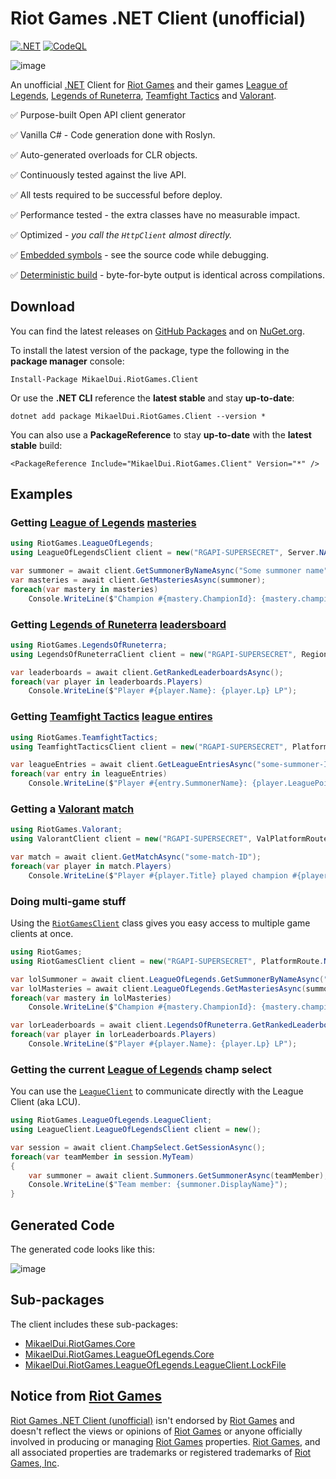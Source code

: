 # Riot Games .NET Client (unofficial)
[![.NET](https://github.com/mikaeldui/riot-games-dotnet-client/actions/workflows/dotnet.yml/badge.svg)](https://github.com/mikaeldui/riot-games-dotnet-client/actions/workflows/dotnet.yml)
[![CodeQL](https://github.com/mikaeldui/riot-games-dotnet-client/actions/workflows/codeql-analysis.yml/badge.svg)](https://github.com/mikaeldui/riot-games-dotnet-client/actions/workflows/codeql-analysis.yml)

![image](https://user-images.githubusercontent.com/3706841/147928421-b25b3ddd-c774-4240-bf10-863321b05bb4.png)

An unofficial [.NET][dotnet] Client for [Riot Games][riot] and their games [League of Legends][lol], [Legends of Runeterra][lor], [Teamfight Tactics][tft] and [Valorant][val].

✅ Purpose-built Open API client generator

✅ Vanilla C# -  Code generation done with Roslyn.

✅ Auto-generated overloads for CLR objects.

✅ Continuously tested against the live API.

✅ All tests required to be successful before deploy.

✅ Performance tested - the extra classes have no measurable impact.

✅ Optimized - *you call the `HttpClient` almost directly.*

✅ [Embedded symbols](https://github.com/Turnerj/dotnet-library-checklist#embedding-symbols) - see the source code while debugging.

✅ [Deterministic build](https://github.com/Turnerj/dotnet-library-checklist#enable-deterministic-builds) - byte-for-byte output is identical across compilations.

## Download

You can find the latest releases on [GitHub Packages](https://github.com/mikaeldui/riot-games-dotnet-client/packages/1184018) and on [NuGet.org](https://www.nuget.org/packages/MikaelDui.RiotGames.Client).

To install the latest version of the package, type the following in the **package manager** console:

    Install-Package MikaelDui.RiotGames.Client
        
Or use the **.NET CLI** reference the **latest stable** and stay **up-to-date**:

    dotnet add package MikaelDui.RiotGames.Client --version *
    
You can also use a **PackageReference** to stay **up-to-date** with the **latest stable** build:

    <PackageReference Include="MikaelDui.RiotGames.Client" Version="*" />

## Examples

### Getting [League of Legends][lol] [masteries](https://developer.riotgames.com/apis#champion-mastery-v4/GET_getChampionMasteryScore)

```C#
using RiotGames.LeagueOfLegends;
using LeagueOfLegendsClient client = new("RGAPI-SUPERSECRET", Server.NA);

var summoner = await client.GetSummonerByNameAsync("Some summoner name");
var masteries = await client.GetMasteriesAsync(summoner);
foreach(var mastery in masteries)
    Console.WriteLine($"Champion #{mastery.ChampionId}: {mastery.championPoints} points");

```

### Getting [Legends of Runeterra][lor] [leadersboard](https://developer.riotgames.com/apis#lor-ranked-v1/GET_getLeaderboards)

```C#
using RiotGames.LegendsOfRuneterra;
using LegendsOfRuneterraClient client = new("RGAPI-SUPERSECRET", RegionRoute.AMERICAS);

var leaderboards = await client.GetRankedLeaderboardsAsync();
foreach(var player in leaderboards.Players)
    Console.WriteLine($"Player #{player.Name}: {player.Lp} LP");

```

### Getting [Teamfight Tactics][tft] [league entires](https://developer.riotgames.com/apis#tft-league-v1/GET_getLeagueEntriesForSummoner)

```C#
using RiotGames.TeamfightTactics;
using TeamfightTacticsClient client = new("RGAPI-SUPERSECRET", PlatformRoute.NA1);

var leagueEntries = await client.GetLeagueEntriesAsync("some-summoner-ID");
foreach(var entry in leagueEntries)
    Console.WriteLine($"Player #{entry.SummonerName}: {player.LeaguePoints} LP");

```

### Getting a [Valorant][val] [match](https://developer.riotgames.com/apis#val-match-v1/GET_getMatch)

```C#
using RiotGames.Valorant;
using ValorantClient client = new("RGAPI-SUPERSECRET", ValPlatformRoute.EU);

var match = await client.GetMatchAsync("some-match-ID");
foreach(var player in match.Players)
    Console.WriteLine($"Player #{player.Title} played champion #{player.ChampionId}");

```

### Doing multi-game stuff
Using the [`RiotGamesClient`](https://github.com/mikaeldui/riot-games-dotnet-client/blob/main/RiotGames.Client/RiotGamesClient.cs) class gives you easy access to multiple game clients at once.

```C#
using RiotGames;
using RiotGamesClient client = new("RGAPI-SUPERSECRET", PlatformRoute.NA1, ValPlatformRoute.NA);

var lolSummoner = await client.LeagueOfLegends.GetSummonerByNameAsync("some-summoner-name");
var lolMasteries = await client.LeagueOfLegends.GetMasteriesAsync(summoner);
foreach(var mastery in lolMasteries)
    Console.WriteLine($"Champion #{mastery.ChampionId}: {mastery.championPoints} points");

var lorLeaderboards = await client.LegendsOfRuneterra.GetRankedLeaderboardsAsync();
foreach(var player in lorLeaderboards.Players)
    Console.WriteLine($"Player #{player.Name}: {player.Lp} LP");

```

### Getting the current [League of Legends][lol] champ select
You can use the [`LeagueClient`](https://github.com/mikaeldui/riot-games-dotnet-client/blob/main/RiotGames.Client/LeagueOfLegends/LeagueClient/LeagueClient.cs) to communicate directly with the League Client (aka LCU).

```C#
using RiotGames.LeagueOfLegends.LeagueClient;
using LeagueClient.LeagueOfLegendsClient client = new();

var session = await client.ChampSelect.GetSessionAsync();
foreach(var teamMember in session.MyTeam)
{
    var summoner = await client.Summoners.GetSummonerAsync(teamMember);
    Console.WriteLine($"Team member: {summoner.DisplayName}");
}

```

## Generated Code
The generated code looks like this:

![image](https://user-images.githubusercontent.com/3706841/150069049-e768f7f3-fa19-4eeb-8c2a-353e3e33a578.png)

## Sub-packages
The client includes these sub-packages:
- [MikaelDui.RiotGames.Core](https://github.com/mikaeldui/riot-games-dotnet-core)
- [MikaelDui.RiotGames.LeagueOfLegends.Core](https://github.com/mikaeldui/riot-games-league-of-legends-dotnet-core)
- [MikaelDui.RiotGames.LeagueOfLegends.LeagueClient.LockFile](https://github.com/mikaeldui/riot-games-league-of-legends-league-client-lock-file-dotnet)

## Notice from [Riot Games][riot]

[Riot Games .NET Client (unofficial)][rgdc] isn't endorsed by [Riot Games][riot] and doesn't reflect the views or opinions of [Riot Games][riot] or anyone officially involved in producing or managing [Riot Games][riot] properties. [Riot Games][riot], and all associated properties are trademarks or registered trademarks of [Riot Games, Inc][riot].

[rgdc]: https://github.com/mikaeldui/riot-games-dotnet-client "Riot Games .NET Client (unofficial)"
[riot]: https://www.riotgames.com/ "Riot Games"
[lol]: https://www.leagueoflegends.com/ "League of Legends"
[lor]: https://playruneterra.com/ "Legends of Runeterra"
[tft]: https://teamfighttactics.leagueoflegends.com/ "Teamfight Tactics"
[val]: https://playvalorant.com/ "Valorant"
[dotnet]: https://dotnet.microsoft.com/ ".NET"
